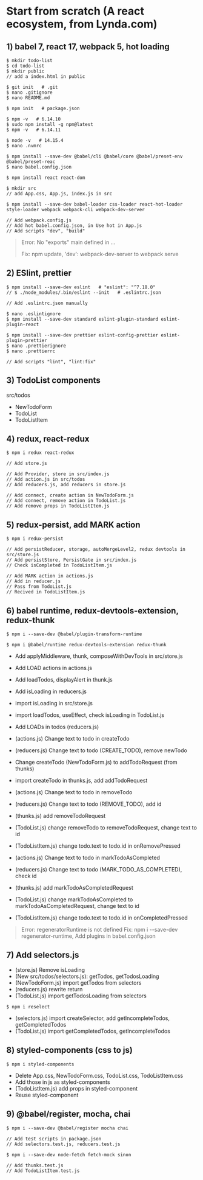 # Start from scratch (A react ecosystem, from Lynda.com)

## 1) babel 7, react 17, webpack 5, hot loading

```terminal
$ mkdir todo-list
$ cd todo-list
$ mkdir public
// add a index.html in public

$ git init   # .git
$ nano .gitignore
$ nano README.md

$ npm init   # package.json

$ npm -v   # 6.14.10   
$ sudo npm install -g npm@latest 
$ npm -v   # 6.14.11

$ node -v   # 14.15.4
$ nano .nvmrc

$ npm install --save-dev @babel/cli @babel/core @babel/preset-env @babel/preset-reac
$ nano babel.config.json

$ npm install react react-dom

$ mkdir src
// add App.css, App.js, index.js in src

$ npm install --save-dev babel-loader css-loader react-hot-loader style-loader webpack webpack-cli webpack-dev-server

// Add webpack.config.js
// Add hot babel.config.json, in Use hot in App.js
// Add scripts "dev", "build"

```
> Error: No "exports" main defined in ...
>
> Fix: npm update, 
> 'dev': webpack-dev-server to webpack serve

## 2) ESlint, prettier
```terminal
$ npm install --save-dev eslint   # "eslint": "^7.18.0"
// $ ./node_modules/.bin/eslint --init   # .eslintrc.json

// Add .eslintrc.json manually

$ nano .eslintignore
$ npm install --save-dev standard eslint-plugin-standard eslint-plugin-react

$ npm install --save-dev prettier eslint-config-prettier eslint-plugin-prettier
$ nano .prettierignore
$ nano .prettierrc

// Add scripts "lint", "lint:fix"

```

## 3) TodoList components

src/todos

- NewTodoForm
- TodoList
- TodoListItem

## 4) redux, react-redux
```terminal
$ npm i redux react-redux

// Add store.js

// Add Provider, store in src/index.js
// Add action.js in src/todos
// Add reducers.js, add reducers in store.js

// Add connect, create action in NewTodoForm.js
// Add connect, remove action in TodoList.js
// Add remove props in TodoListItem.js

```

## 5) redux-persist, add MARK action

```terminal
$ npm i redux-persist

// Add persistReducer, storage, autoMergeLevel2, redux devtools in src/store.js
// Add persistStore, PersistGate in src/index.js
// Check isCompleted in TodoListItem.js

// Add MARK action in actions.js
// Add in reducer.js
// Pass from TodoList.js
// Recived in TodoListItem.js

```

## 6) babel runtime, redux-devtools-extension, redux-thunk

```terminal
$ npm i --save-dev @babel/plugin-transform-runtime

$ npm i @babel/runtime redux-devtools-extension redux-thunk

```

- Add applyMiddleware, thunk, composeWithDevTools in src/store.js
- Add LOAD actions in actions.js
- Add loadTodos, displayAlert in thunk.js
- Add isLoading in reducers.js
- import isLoading in src/store.js

- import loadTodos, useEffect, check isLoading in TodoList.js

- Add LOADs in todos (reducers.js) 

- (actions.js) Change text to todo in createTodo 
- (reducers.js) Change text to todo (CREATE_TODO), remove newTodo 
- Change createTodo (NewTodoForm.js) to addTodoRequest (from thunks)
- import createTodo in thunks.js, add addTodoRequest

- (actions.js) Change text to todo in removeTodo 
- (reducers.js) Change text to todo (REMOVE_TODO), add id
- (thunks.js) add removeTodoRequest
- (TodoList.js) change removeTodo to removeTodoRequest, change text to id
- (TodoListItem.js) change todo.text to todo.id in onRemovePressed

- (actions.js) Change text to todo in markTodoAsCompleted
- (reducers.js) Change text to todo (MARK_TODO_AS_COMPLETED), check id
- (thunks.js) add markTodoAsCompletedRequest
- (TodoList.js) change markTodoAsCompleted to markTodoAsCompletedRequest, change text to id
- (TodoListItem.js) change todo.text to todo.id in onCompletedPressed

> Error: regeneratorRuntime is not defined
> Fix: npm i --save-dev regenerator-runtime,
> Add plugins in babel.config.json

## 7) Add selectors.js

- (store.js) Remove isLoading
- (New src/todos/selectors.js): getTodos, getTodosLoading
- (NewTodoForm.js) import getTodos from selectors
- (reducers.js) rewrite return
- (TodoList.js) import getTodosLoading from selectors

```terminal
$ npm i reselect 
```

- (selectors.js) import createSelector, add getIncompleteTodos, getCompletedTodos
- (TodoList.js) import getCompletedTodos, getIncompleteTodos

## 8) styled-components (css to js)

```terminal
$ npm i styled-components
```

- Delete App.css, NewTodoForm.css, TodoList.css, TodoListItem.css
- Add those in js as styled-components
- (TodoListItem.js) add props in styled-component
- Reuse styled-component

## 9) @babel/register, mocha, chai

```terminal
$ npm i --save-dev @babel/register mocha chai 

// Add test scripts in package.json
// Add selectors.test.js, reducers.test.js

$ npm i --save-dev node-fetch fetch-mock sinon

// Add thunks.test.js
// Add TodoListItem.test.js

```
